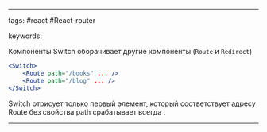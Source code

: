 ____

tags: #react #React-router 

keywords:

Компоненты Switch оборачивает другие компоненты (`Route` и `Redirect`)

~~~jsx
<Switch>
	<Route path="/books" ... />
	<Route path="/blog" ... />
</Switch>
~~~

Switch отрисует только первый элемент, который соответствует адресу 
Route без свойства path срабатывает всегда .

_____

